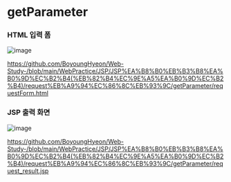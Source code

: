 # getParameter


### HTML 입력 폼
![image](https://user-images.githubusercontent.com/49936027/138015450-1744add9-9353-4729-910b-ab1e40be4ba8.png)

https://github.com/BoyoungHyeon/Web-Study-/blob/main/WebPractice/JSP/JSP%EA%B8%B0%EB%B3%B8%EA%B0%9D%EC%B2%B4(%EB%82%B4%EC%9E%A5%EA%B0%9D%EC%B2%B4)/request%EB%A9%94%EC%86%8C%EB%93%9C/getParameter/requestForm.html



### JSP 출력 화면 
![image](https://user-images.githubusercontent.com/49936027/138015467-f76f3a31-cc26-4de0-9866-fe2ee1a963fa.png)

https://github.com/BoyoungHyeon/Web-Study-/blob/main/WebPractice/JSP/JSP%EA%B8%B0%EB%B3%B8%EA%B0%9D%EC%B2%B4(%EB%82%B4%EC%9E%A5%EA%B0%9D%EC%B2%B4)/request%EB%A9%94%EC%86%8C%EB%93%9C/getParameter/request_result.jsp
